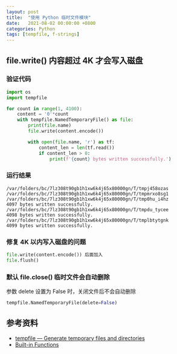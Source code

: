 ```yaml
---
layout: post
title:  "使用 Python 临时文件模块"
date:   2021-08-02 00:00:00 +0800
categories: Python
tags: [tempfile, f-strings]
---
```


## file.write() 内容超过 4K 才会写入磁盘
### 验证代码
```py
import os
import tempfile

for count in range(1, 4100):
    content = '0'*count
    with tempfile.NamedTemporaryFile() as file:
        print(file.name)
        file.write(content.encode())

        with open(file.name, 'r') as tf:
            content_len = len(tf.read())
            if content_len > 0:
                print(f'{count} bytes written successfully.')
```

### 运行结果
```
/var/folders/bc/7lz308t90gb1h1xw6k4j65x80000gn/T/tmpj458ozas
/var/folders/bc/7lz308t90gb1h1xw6k4j65x80000gn/T/tmpmrxo8sg1
/var/folders/bc/7lz308t90gb1h1xw6k4j65x80000gn/T/tmp0hu_i4hz
4097 bytes written successfully.
/var/folders/bc/7lz308t90gb1h1xw6k4j65x80000gn/T/tmpdu_tycee
4098 bytes written successfully.
/var/folders/bc/7lz308t90gb1h1xw6k4j65x80000gn/T/tmplbtytgnk
4099 bytes written successfully.
```

### 修复 4K 以内写入磁盘的问题
```py
file.write(content.encode()) 后面加入
file.flush()
```

### 默认 file.close() 临时文件会自动删除
参数 delete 设置为 False 时，关闭文件后不会自动删除
```py
tempfile.NamedTemporaryFile(delete=False)
```

## 参考资料
* [tempfile — Generate temporary files and directories](https://docs.python.org/3/library/tempfile.html)
* [Built-in Functions](https://docs.python.org/3/library/functions.html)
